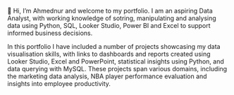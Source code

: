 👋 Hi, I’m Ahmednur and welcome to my portfolio.
   I am an aspiring Data Analyst, with working knowledge of sotring, manipulating and analysing data using Python, SQL, Looker Studio, Power BI and Excel to support informed business decisions.

In this portfolio I have included a number of projects showcasing my data visualisation skills, with links to dashboards and reports created using Looker Studio, Excel and PowerPoint, statistical insights using Python, and data querying with MySQL. These projects span various domains, including the marketing data analysis, NBA player performance evaluation and insights into employee productivity. 

<!---
ahmednurmok/ahmednurmok is a ✨ special ✨ repository because its `README.md` (this file) appears on your GitHub profile.
You can click the Preview link to take a look at your changes.
--->
